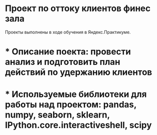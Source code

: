 # Проект по оттоку клиентов финес зала

Проекты выполнены в ходе обучения в Яндекс.Практикуме.

# * Описание поекта: провести анализ и подготовить план действий по удержанию клиентов
# * Используемые библиотеки для работы над проектом: pandas, numpy, seaborn, sklearn, IPython.core.interactiveshell, scipy
